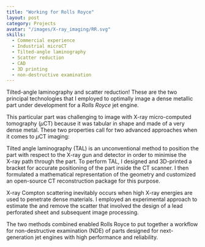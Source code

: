 ```yaml
---
title: "Working for Rolls Royce"
layout: post
category: Projects
avatar: "/images/X-ray_imaging/RR.svg"
skills:
  - Commercial experience
  - Industrial microCT
  - Tilted-angle laminography
  - Scatter reduction
  - CAD
  - 3D printing
  - non-destructive examination
---
```


Tilted-angle laminography and scatter reduction! These are the two principal technologies that I employed to optimally image a dense metallic part under development for a _Rolls Royce_ jet engine.

This particular part was challenging to image with X-ray micro-computed tomography <nobr>($\mu$CT)</nobr> because it was tabular in shape and made of a very dense metal. These two properties call for two advanced approaches when it comes to $\mu$CT imaging:

Tilted angle laminography <nobr>(TAL)</nobr> is an unconventional method to position the part with respect to the X-ray gun and detector in order to minimise the <nobr>X-ray</nobr> path through the part. To perform TAL, I designed and <nobr>3D-printed</nobr> a bracket for accurate positioning of the part inside the CT scanner. I then formulated a mathematical representation of the geometry and customized an open-source CT reconstruction package for this purpose.

X-ray Compton scattering inevitably occurs when high <nobr>X-ray</nobr> energies are used to penetrate dense materials. I employed an experimental approach to estimate the and remove the scatter that involved the design of a lead perforated sheet and subsequent image processing.

The two methods combined enabled Rolls Royce to put together a workflow for non-destructive examination (NDE) of parts designed for next-generation jet engines with high performance and reliability.
